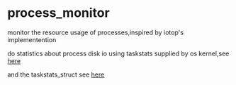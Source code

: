 process_monitor
===============

monitor the resource usage of processes,inspired by iotop's implementention

do statistics about process disk io using taskstats supplied by os kernel,see [here](https://www.kernel.org/doc/Documentation/accounting/taskstats.txt)

and the taskstats_struct see [here](https://www.kernel.org/doc/Documentation/accounting/taskstats-struct.txt)
